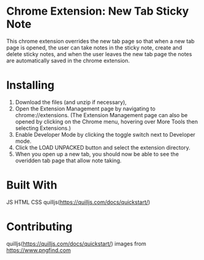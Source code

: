 # Chrome Extension: New Tab Sticky Note
   
This chrome extension overrides the new tab page so that when a new tab page is opened, the user can take notes in the sticky note, create and delete sticky notes, and when the user leaves the new tab page the notes are automatically saved in the chrome extension. 

# Installing
1. Download the files (and unzip if necessary),
2. Open the Extension Management page by navigating to chrome://extensions.
(The Extension Management page can also be opened by clicking on the Chrome menu, hovering  over More Tools then selecting Extensions.)
3. Enable Developer Mode by clicking the toggle switch next to Developer mode.
4. Click the LOAD UNPACKED button and select the extension directory.
5. When you open up a new tab, you should now be able to see the overidden tab page that allow note taking. 

# Built With
JS 
HTML 
CSS 
quilljs(https://quilljs.com/docs/quickstart/) 

# Contributing
quilljs(https://quilljs.com/docs/quickstart/) 
images from https://www.pngfind.com

